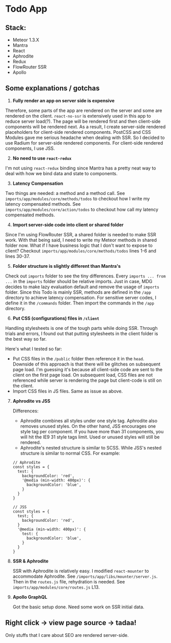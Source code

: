 # Todo App

## Stack:

- Meteor 1.3.X
- Mantra
- React
- Aphrodite
- Redux
- FlowRouter SSR
- Apollo

## Some explanations / gotchas

1. **Fully render an app on server side is expensive**

  Therefore, some parts of the app are rendered on the server and some are rendered on the client. `react-no-ssr` is extensively used in this app to reduce server load(?). The page will be rendered first and then client-side components will be rendered next. As a result, I create server-side rendered placeholders for client-side rendered components. PostCSS and CSS Modules gave me serious headache when dealing with SSR. So I decided to use Radium for server-side rendered components. For client-side rendered components, I use JSS.

2. **No need to use `react-redux`**

  I'm not using `react-redux` binding since Mantra has a pretty neat way to deal with how we bind data and state to components.

3. **Latency Compensation**

  Two things are needed: a method and a method call. See `imports/app/modules/core/methods/todos` to checkout how I write my latency compensated methods. See `imports/app/modules/core/action/todos` to checkout how call my latency compensated methods.

4. **Import server-side code into client or shared folder**

  Since I'm using FlowRouter SSR, a shared folder is needed to make SSR work. With that being said, I need to write my Meteor methods in shared folder now. What if I have business logic that I don't want to expose to client? Checkout `imports/app/modules/core/methods/todos` lines 1-6 and lines 30-37.

5. **Folder structure is slightly different than Mantra's**

  Check out `imports` folder to see the tiny differences. Every `imports ... from ...` in the `imports` folder should be relative imports. Just in case, MDG decides to make lazy evaluation default and remove the usage of `imports` folder. Since this Todo is mainly SSR, methods are defined in the `/app` directory to achieve latency compensation. For sensitive server codes, I define it in the `/commands` folder. Then import the commands in the `/app` directory.

6. **Put CSS (configurations) files in `/client`**

  Handling stylesheets is one of the tough parts while doing SSR. Through trials and errors, I found out that putting stylesheets in the client folder is the best way so far.

  Here's what I tested so far:
  - Put CSS files in the `/public` folder then reference it in the `head`. Downside of this approach is that there will be glitches on subsequent page load. I'm guessing it's because all client-side code are sent to the client on the first page load. On subsequent load, CSS files are not referenced while server is rendering the page but client-code is still on the client.
  - Import CSS files in JS files. Same as issue as above.

7. **Aphrodite vs JSS**

   Differences:
   - Aphrodite combines all styles under one style tag. Aphrodite also removes unused styles. On the other hand, JSS encourages one style tag per component. If you have more than 31 components, you will hit the IE9 31 style tags limit. Used or unused styles will still be rendered.
   - Aphrodite's nested structure is similar to SCSS. While JSS's nested structure is similar to normal CSS. For example:
   ```
   // Aphrodite
   const styles = {
     test: {
       backgroundColor: 'red',
       '@media (min-width: 400px)': {
         backgroundColor: 'blue',
       }
     }
   }

   // JSS
   const styles = {
     test; {
       backgroundColor: 'red',
     }
     '@media (min-width: 400px)': {
       test: {
         backgroundColor: 'blue',
       }
     }
   }
   ```

8. **SSR & Aphrodite**

   SSR with Aphrodite is relatively easy. I modified `react-mounter` to accommodate Aphrodite. See `/imports/app/libs/mounter/server.js`. Then in the `routes.js` file, rehydration is needed. See `imports/app/modules/core/routes.js` L13.

9. **Apollo GraphQL**

   Got the basic setup done. Need some work on SSR initial data.

## Right click -> view page source -> tadaa!

Only stuffs that I care about SEO are rendered server-side.
